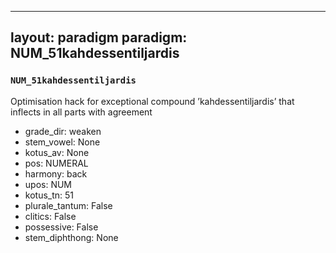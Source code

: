 
---
layout: paradigm
paradigm: NUM_51kahdessentiljardis
---
### ` NUM_51kahdessentiljardis `

Optimisation hack for exceptional compound ’kahdessentiljardis’ that inflects in all parts with agreement
* grade_dir: weaken
* stem_vowel: None
* kotus_av: None
* pos: NUMERAL
* harmony: back
* upos: NUM
* kotus_tn: 51
* plurale_tantum: False
* clitics: False
* possessive: False
* stem_diphthong: None
